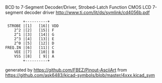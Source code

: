 BCD to 7-Segment Decoder/Driver, Strobed-Latch Function
CMOS LCD 7-segment decoder driver
http://www.ti.com/lit/ds/symlink/cd4056b.pdf


	        +----------+
	 STROBE |[1]   [16]| VDD
	    2^2 |[2]   [15]| F
	    2^1 |[3]   [14]| G
	    2^3 |[4]   [13]| E
	    2^0 |[5]   [12]| D
	FREQ.IN |[6]   [11]| C
	    VEE |[7]   [10]| B
	    VSS |[8]   [ 9]| A
	        +----------+


generated by https://github.com/FBEZ/Pinout-AsciiArt from https://github.com/ask6483/kicad-symbols/blob/master/4xxx.kicad_sym